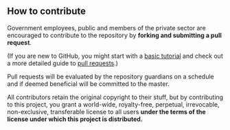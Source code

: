 ## How to contribute
Government employees, public and members of the private sector are encouraged
to contribute to the repository by **forking and submitting a pull request**.

(If you are new to GitHub, you might start with a
[basic tutorial](https://help.github.com/articles/set-up-git) and check out
a more detailed guide to
[pull requests](https://help.github.com/articles/using-pull-requests/).)

Pull requests will be evaluated by the repository guardians on a schedule and
if deemed beneficial will be committed to the master.

All contributors retain the original copyright to their stuff, but by
contributing to this project, you grant a world-wide, royalty-free, perpetual,
irrevocable, non-exclusive, transferable license to all users **under the terms
of the license under which this project is distributed.**
